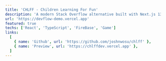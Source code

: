```yaml
---
title: 'CHLFF - Children Learning For Fun'
description: 'A modern Stack Overflow alternative built with Next.js 13, TypeScript, and MongoDB. Features real-time updates, AI-powered answer suggestions, and a responsive design.'
url: 'https://devflow-demo.vercel.app'
featured: true
techs: ['React', 'TypeScript', 'FireBase', 'Game']
links:
  [
    { name: 'Github', url: 'https://github.com/joshnwosu/chlff' },
    { name: 'Preview', url: 'https://chlffdev.vercel.app' },
  ]
---
```

